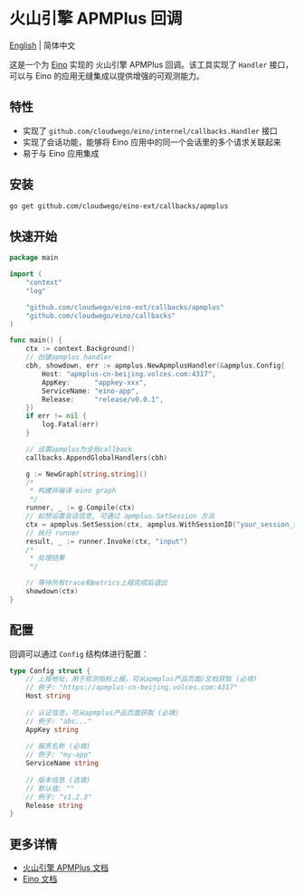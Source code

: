 # 火山引擎 APMPlus 回调

[English](README.md) | 简体中文

这是一个为 [Eino](https://github.com/cloudwego/eino) 实现的 火山引擎 APMPlus 回调。该工具实现了 `Handler` 接口，可以与 Eino 的应用无缝集成以提供增强的可观测能力。

## 特性

- 实现了 `github.com/cloudwego/eino/internel/callbacks.Handler` 接口
- 实现了会话功能，能够将 Eino 应用中的同一个会话里的多个请求关联起来
- 易于与 Eino 应用集成

## 安装

```bash
go get github.com/cloudwego/eino-ext/callbacks/apmplus
```

## 快速开始

```go
package main

import (
	"context"
	"log"

	"github.com/cloudwego/eino-ext/callbacks/apmplus"
	"github.com/cloudwego/eino/callbacks"
)

func main() {
	ctx := context.Background()
	// 创建apmplus handler
	cbh, showdown, err := apmplus.NewApmplusHandler(&apmplus.Config{
		Host: "apmplus-cn-beijing.volces.com:4317",
		AppKey:      "appkey-xxx",
		ServiceName: "eino-app",
		Release:     "release/v0.0.1",
	})
	if err != nil {
		log.Fatal(err)
	}

	// 设置apmplus为全局callback
	callbacks.AppendGlobalHandlers(cbh)

	g := NewGraph[string,string]()
	/*
	 * 构建并编译 eino graph
	 */
	runner, _ := g.Compile(ctx)
	// 如想设置会话信息, 可通过 apmplus.SetSession 方法
	ctx = apmplus.SetSession(ctx, apmplus.WithSessionID("your_session_id"), apmplus.WithUserID("your_user_id"))
	// 执行 runner
	result, _ := runner.Invoke(ctx, "input")
	/*
	 * 处理结果
	 */

	// 等待所有trace和metrics上报完成后退出
	showdown(ctx)
}
```

## 配置

回调可以通过 `Config` 结构体进行配置：

```go
type Config struct {
    // 上报地址，用于观测指标上报，可从apmplus产品页面/文档获取 (必填)
    // 例子: "https://apmplus-cn-beijing.volces.com:4317"
    Host string
    
    // 认证信息，可从apmplus产品页面获取 (必填)
    // 例子: "abc..."
    AppKey string
    
    // 服务名称 (必填)
    // 例子: "my-app"
    ServiceName string
    
    // 版本信息 (选填)
    // 默认值: ""
    // 例子: "v1.2.3"
    Release string
}
```

## 更多详情

- [火山引擎 APMPlus 文档](https://www.volcengine.com/docs/6431/69092)
- [Eino 文档](https://github.com/cloudwego/eino) 